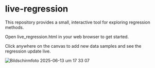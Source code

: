 # live-regression

This repository provides a small, interactive tool for exploring regression methods.

Open live_regression.html in your web browser to get started.

Click anywhere on the canvas to add new data samples and see the regression update live.

![Bildschirmfoto 2025-06-13 um 17 33 07](https://github.com/user-attachments/assets/b6936dd2-dfc1-48ba-a871-2fbd99df57ec)
